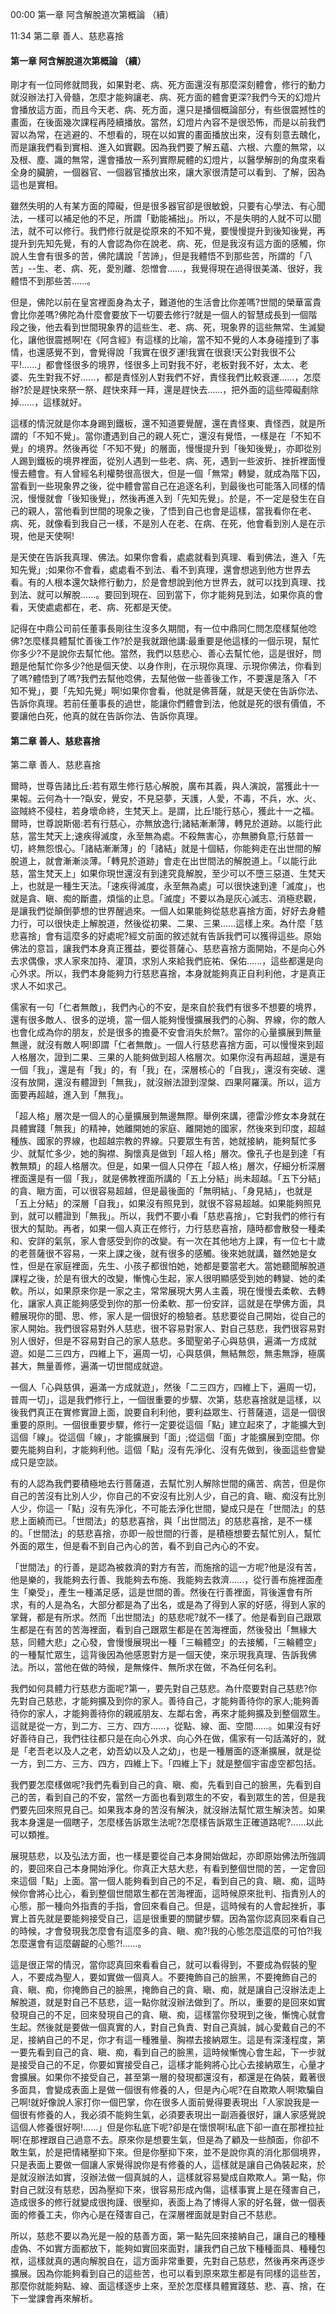 00:00 第一章 阿含解脫道次第概論 （續）

11:34 第二章 善人、慈悲喜捨

#### 第一章 阿含解脫道次第概論 （續）

剛才有一位同修就問我，如果對老、病、死方面還沒有那麼深刻體會，修行的動力就沒辦法打入骨髓，怎麼才能夠讓老、病、死方面的體會更深?我們今天的幻燈片會播放這方面，而且今天老、病、死方面，還只是播個概論部分，有些很震撼性的畫面，在後面幾次課程再陸續播放。當然，幻燈片內容不是很恐怖，而是以前我們習以為常，在逃避的、不想看的，現在以如實的畫面播放出來，沒有刻意去醜化，而是讓我們看到實相、進入如實觀。因為我們要了解五蘊、六根、六塵的無常，以及根、塵、識的無常，還會播放一系列實際屍體的幻燈片，以醫學解剖的角度來看全身的臟腑，一個器官、一個器官播放出來，讓大家很清楚可以看到、了解，因為這也是實相。

雖然失明的人有某方面的障礙，但是很多器官卻是很敏銳，只要有心學法、有心聞法，一樣可以補足他的不足，所謂「勤能補拙」。所以，不是失明的人就不可以聞法，就不可以修行。我們修行就是從原來的不知不覺，要慢慢提升到後知後覺，再提升到先知先覺，有的人會認為你在說老、病、死，但是我沒有這方面的感觸，你說人生會有很多的苦，佛陀講說「苦諦」，但是我體悟不到那些苦，所謂的「八苦」--生、老、病、死，愛別離、怨憎會......，我覺得現在過得很美滿、很好，我體悟不到那些苦......。

但是，佛陀以前在皇宮裡面身為太子，難道他的生活會比你差嗎?世間的榮華富貴會比你差嗎?佛陀為什麼會要放下一切要去修行?就是一個人的智慧成長到一個階段之後，他去看到世間現象界的這些生、老、病、死，現象界的這些無常、生滅變化，讓他很震撼啊!在《阿含經》有這樣的比喻，當不知不覺的人本身碰撞到了事情，也還感覺不到，會覺得說「我實在很歹運!我實在很衰!天公對我很不公平!......」都會怪很多的境界，怪很多上司對我不好，老板對我不好，太太、老婆、先生對我不好......，都是責怪別人對我們不好，責怪我們比較衰運......，怎麼辦?於是趕快來祭一祭、趕快來拜一拜，還是趕快去......，把外面的這些障礙剷除掉......，這樣就好。

這樣的情況就是你本身踢到鐵板，還不知道要覺醒，還在責怪東、責怪西，就是所謂的「不知不覺」。當你遭遇到自己的親人死亡，還沒有覺悟，一樣是在「不知不覺」的境界。然後再從「不知不覺」的層面，慢慢提升到「後知後覺」，亦即從別人踢到鐵板的境界裡面，從別人遇到一些老、病、死，遇到一些波折、挫折裡面慢慢去體會。有人曾經名利權勢很高很大，但是一個「無常」轉變，就成為階下囚，當看到一些現象界之後，從中體會當自己在追逐名利，到最後也可能落入同樣的情況，慢慢就會「後知後覺」，然後再進入到「先知先覺」。於是，不一定是發生在自己的親人，當他看到世間的現象之後，了悟到自己也會是這樣，當我看你在老、病、死，就像看到我自己一樣，不是別人在老、在病、在死，他會看到別人是在示現，他是天使啊!

是天使在告訴我真理、佛法。如果你會看，處處就看到真理、看到佛法，進入「先知先覺」;如果你不會看，處處看不到法、看不到真理，還會想逃到他方世界去看。有的人根本還欠缺修行動力，於是會想說到他方世界去，就可以找到真理、找到法、就可以解脫......。要回到現在、回到當下，你才能夠見到法，如果你真的會看，天使處處都在，老、病、死都是天使。

記得在中鼎公司前任董事長剛往生沒多久期間，有一位中鼎同仁問怎麼樣幫他唸佛?怎麼樣具體幫忙善後工作?於是我就跟他講:最重要是他這樣的一個示現，幫忙你多少?不是說你去幫忙他。當然，我們以慈悲心、善心去幫忙他，這是很好，問題是他幫忙你多少?他是個天使、以身作則，在示現你真理、示現你佛法，你看到了嗎?體悟到了嗎?我們去幫他唸佛，去幫他做一些善後工作，不要還是落入「不知不覺」，要「先知先覺」啊!如果你會看，他就是佛菩薩，就是天使在告訴你法、告訴你真理。若前任董事長的過世，能讓你們體會到法，他就是死的很有價值，不要讓他白死，他真的就在告訴你法、告訴你真理。



#### 第二章 善人、慈悲喜捨

第二章 善人、慈悲喜捨

爾時，世尊告諸比丘:若有眾生修行慈心解脫，廣布其義，與人演說，當獲此十一果報。云何為十一?臥安，覺安，不見惡夢，天護，人愛，不毒，不兵，水、火、盜賊終不侵柱，若身壞命終，生梵天上。是謂，比丘!能行慈心，獲此十一之福。爾時，世尊說斯偈:若有行慈心，亦無放逸行;諸結漸漸薄，轉見於道跡。以能行此慈，當生梵天上;速疾得滅度，永至無為處。不殺無害心，亦無勝負意;行慈普一切，終無怨恨心。「諸結漸漸薄」的「諸結」就是十個結，你能夠走在出世間的解脫道上，就會漸漸淡薄。「轉見於道跡」會走在出世間法的解脫道上。「以能行此慈，當生梵天上」如果你現世還沒有到達究竟解脫，至少可以不墮三惡道、生梵天上，也就是一種生天法。「速疾得滅度，永至無為處」可以很快速到達「滅度」，也就是貪、瞋、痴的斷盡，煩惱的止息。「滅度」不要以為是灰心滅志、消極悲觀，是讓我們從顛倒夢想的世界醒過來。一個人如果能夠從慈悲喜捨方面，好好去身體力行，可以很快走上解脫道，然後從初果、二果、三果......這樣上來。為什麼「慈悲喜捨」會有這麼多的好處呢?經文前面的敘述就有告訴我們可以獲得這些。原始佛法的意旨，讓我們本身真正獲益，要從菩薩心、慈悲喜捨方面開始，不是向心外去求偶像，求人家來加持、灌頂，求別人來給我們庇祐、保佑......，這些都還是向心外求。所以，我們本身能夠力行慈悲喜捨，本身就能夠真正自利利他，才是真正求人不如求己。

儒家有一句「仁者無敵」，我們內心的不安，是來自於我們有很多不想要的境界，還有很多敵人、很多的逆境，當一個人能夠慢慢擴展我們的心胸、界線，你的敵人也會化成為你的朋友，於是很多的擔憂不安會消失於無?。當你的心量擴展到無量無邊，就沒有敵人啊!即謂「仁者無敵」。一個人行慈悲喜捨方面，可以慢慢來到超人格層次，證到二果、三果的人能夠做到超人格層次。如果你沒有再超越，還是有一個「我」，還是有「我」的，有「我」在，深層核心的「自我」，還沒有突破、還沒有放開，還沒有體證到「無我」，就沒辦法證到涅槃、四果阿羅漢。所以，這方面要再超越，進入到「無我」。

「超人格」層次是一個人的心量擴展到無邊無際。舉例來講，德雷沙修女本身就在具體實踐「無我」的精神，她離開她的家庭、離開她的國家，然後來到印度，超越種族、國家的界線，也超越宗教的界線。只要眾生有苦，她就接納，能夠幫忙多少、就幫忙多少，她的胸襟、胸懷真是做到「超人格」層次。像孔子也是到達「有教無類」的超人格層次。但是，如果一個人只停在「超人格」層次，仔細分析深層裡面還是有一個「我」，就是佛教裡面所講的「五上分結」尚未超越。「五下分結」的貪、瞋方面，可以很容易超越，但是最後面的「無明結」、「身見結」，也就是「五上分結」的深層「自我」，如果沒有照見到，就很不容易超越。如果能夠照見到，就可以體證到「無我」。所以，我們不要小看「慈悲喜捨」，它對我們的修行有很大的幫助。再者，如果一個人真正在修行，力行慈悲喜捨，隨時都會散發一種柔和、安詳的氣氛，家人會感受到你的改變。有一次在其他地方上課，有一位七十歲的老菩薩很不容易，一來上課之後，就有很多的感觸。後來她就講，雖然她是女性，但是在家庭裡面，先生、小孩子都很怕她，她都是要當老大。當她聽聞解脫道課程之後，於是有很大的改變，慚愧心生起，家人很明顯感受到她的轉變、她的柔軟。所以，如果原來你是一家之主，常常展現大男人主義，現在慢慢去柔軟、去轉化，讓家人真正能夠感受到你的那一份柔軟、那一份安詳，這就是在學佛方面，具體展現你的聞、思、修，家人是一個很好的檢驗者。慈悲要從自己開始，從自己的家人開始。我們很容易對外人慈悲，很不容易對家人、對自己慈悲，我們很容易對別人很好，但是不容易對自己的家人慈悲。多聞聖弟子心與慈俱，遍滿一方成就遊。如是二三四方，四維上下，遍周一切，心與慈俱，無結無怨，無恚無諍，極廣甚大，無量善修，遍滿一切世間成就遊。

一個人「心與慈俱，遍滿一方成就遊」，然後「二三四方，四維上下，遍周一切，普周一切」，這是我們修行上，一個很重要的步驟、次第，慈悲喜捨就是這樣，以後我們真正在實修實證上面，說要自利利他，要利益眾生、行菩薩道，這是一個很重要的原則。一個很重要步驟，修行一定要從這個「點」建立起來了，才能擴大到這個「線」。從這個「線」，才能擴展到「面」;從這個「面」才能擴展到空間。你要先能夠自利，才能夠利他。這個「點」沒有先淨化、沒有先做到，後面這些會變成只是空談。

有的人認為我們要積極地去行菩薩道，去幫忙別人解除世間的痛苦、病苦，但是你自己的苦沒有比別人少，你自己的不安沒有比別人少，自己的貪、瞋、痴沒有比別人少，你這一「點」沒有先淨化，不可能去淨化世間，變成只是在「世間法」的慈悲上面繞而已。「世間法」的慈悲喜捨，與「出世間法」的慈悲喜捨，是不一樣的。「世間法」的慈悲喜捨，亦即一般世間的行善，是積極想要去幫忙別人，幫忙外面的眾生，但是看不到自己內心的苦，看不到自己內心的不安。

「世間法」的行善，是認為被救濟的對方有苦，而施捨的這一方呢?他是沒有苦，他是樂的，我能夠去行善、我能夠去布施、我能夠去救濟......，從行善布施裡面產生「樂受」，產生一種滿足感，這是世間的善。然後在行善裡面，背後還會有所求，有的人是為名，大部分都是為了出名，或是為了得到人家的好感，得到人家的掌聲，都是有所求。然而「出世間法」的慈悲呢?就不一樣了。他是看到自己跟眾生都是在有苦的苦海裡面，看到自己跟眾生都是在苦海裡面，然後發出「無緣大慈，同體大悲」之心發，會慢慢展現出一種「三輪體空」的去接觸，「三輪體空」的一種幫忙眾生，這背後因為他感恩對方是一個天使，來示現我真理、告訴我佛法。所以，當他在做的時候，是無條件、無所求在做，不為任何名利。

我們如何具體力行慈悲方面呢?第一，要先對自己慈悲。為什麼要對自己慈悲?你先對自己慈悲，才能夠擴及到你的家人。善待自己，才能夠善待你的家人;能夠善待你的家人，才能夠善待你的親戚朋友、左鄰右舍，再來才能夠擴及到整個眾生。這就是從一方，到二方、三方、四方......，從點、線、面、空間......。如果沒有好好善待自己，我們往往都只是在向心外求、向心外在做，儒家有一句話滿好的，就是「老吾老以及人之老，幼吾幼以及人之幼」，也是一種層面的逐漸擴展，就是從一方，到二方、三方、四方，四維上下。「四維上下」就是整個宇宙虛空都包括。

我們要怎麼樣做呢?我們先看到自己的貪、瞋、痴，先看到自己的臉黑，先看到自己的苦，看到自己的不安，當然一方面也看到眾生的不安，看到眾生的苦，但是我們要先回來照見自己。如果我本身的苦沒有解決，就沒辦法幫忙眾生解決苦。如果我本身還是一個瞎子，怎麼樣告訴眾生法呢?怎麼樣告訴眾生正確道路呢?......以此可以類推。

展現慈悲，以及弘法方面，也一樣是要從自己本身開始做起，亦即原始佛法所強調的，要回來自己本身開始淨化。你真正大慈大悲，有看到整個世間的苦，一定會回來這個「點」上面。當一個人能夠看到自己的不足，看到自己的貪、瞋、痴，這時候你會將心比心，看到整個世間眾生都在苦海裡面，這時候原來批判、指責別人的心態，那一種向外指責的手指，會回來看自己。但是，這時候有的人會起挫折，事實上首先就是要能夠接受自己，這是很重要的關鍵步驟。因為當你認真回來看自己的時候，才會發現我怎麼會有這麼多的貪、瞋、痴?!我的心態怎麼這麼的可怕?!我怎麼還會有這麼齷齪的心態?!......。

這是很正常的情況，當你認真回來看看自己，就可以看得到，不要成為假裝的聖人，不要成為聖人，要如實做一個真人。不要掩飾自己的臉黑，不要掩飾自己的貪、瞋、痴，你掩飾自己的臉黑，掩飾自己的貪、瞋、痴，就是讓自己沒辦法走上解脫道，就是對自己不慈悲，這一點你就沒辦法做到了。所以，重要的是回來如實發現自己的不足，回來發現自己的貪、瞋、痴，這樣當你發現到之後，慚愧心就會生起。然後就是要做一個真實的人，對自己負責、對自己真誠，誠心愛戴自己的不足，接納自己的不足，你才有這一種雅量、胸襟去接納眾生。這是有深淺程度，第一要先看到自己的貪、瞋、痴，看到自己的臉黑，這時候慚愧心會生起，下一步就是接受自己的不足，你要如實接受自己，這樣才能夠將心比心去接納眾生，心量才會擴展。如果你不接受自己，甚至第一層的發現都還沒有，都還是在偽裝，戴著很多面具，會變成表面上是做一個很有修養的人，但是內心呢?在自欺欺人啊!欺騙自己啊!就好像說人家打你一個巴掌，你在很多人面前覺得要表現出「人家說我是一個很有修養的人，我必須不能夠生氣，必須要表現出一副涵養很好，讓人家感覺說這個人修養很好啊!......」但是你私底下呢?卻是在懷恨啊!私底下卻一直在那裡拉扯啊!在那裡跟自己過意不去。原來你是想要生氣，但是為了顧及一些顏面，你卻不敢生氣，於是把情緒壓抑下來。但是你壓抑下來，並不是說你真的消化那個境界，只是表面上要做一個讓人家覺得說你是有修養的人，這樣就是讓自己偽裝起來，於是就沒辦法如實，沒辦法做一個真誠的人，這樣就容易變成自欺欺人。第一點，你對自己就沒有慈悲，因為壓抑下來，很容易形成內傷，這樣事實上是在殘害自己，造成很多的修行就變成很拘謹、很壓抑，表面上為了博得人家的好名聲，做一個表面的修養工夫，你內心是在殘害自己，在深層裡面就是對自己不慈悲。

所以，慈悲不要以為光是一般的慈善方面，第一點先回來接納自己，讓自己的種種虛偽、不如實方面都放下，能夠如實回來面對，讓我們自己放下種種面具、種種包袱，這樣就真的邁向解脫自在，這方面非常重要，先對自己慈悲，然後再來再逐步擴展。因為你能夠看到自己的這些苦，也可以看到原來眾生都是有同樣的這些苦，那麼你就能夠點、線、面這樣逐步上來，至於怎麼樣具體實踐慈、悲、喜、捨，在下一堂課會再來解析。